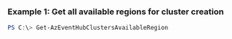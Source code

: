 ### Example 1: Get all available regions for cluster creation
```powershell
PS C:\> Get-AzEventHubClustersAvailableRegion
```
